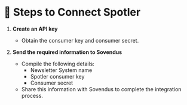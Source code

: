# 📝 Steps to Connect Spotler

1. **Create an API key**
   - Obtain the consumer key and consumer secret.

2. **Send the required information to Sovendus**
   - Compile the following details:
     - Newsletter System name
     - Spotler consumer key
     - Consumer secret
   - Share this information with Sovendus to complete the integration process.
